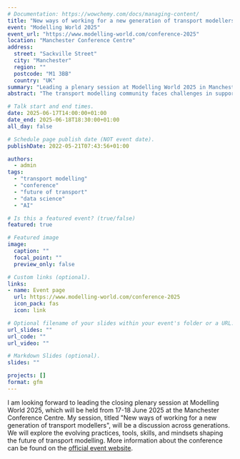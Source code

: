 ```yaml
---
# Documentation: https://wowchemy.com/docs/managing-content/
title: "New ways of working for a new generation of transport modellers"
event: "Modelling World 2025"
event_url: "https://www.modelling-world.com/conference-2025"
location: "Manchester Conference Centre"
address:
  street: "Sackville Street"
  city: "Manchester"
  region: ""
  postcode: "M1 3BB"
  country: "UK"
summary: "Leading a plenary session at Modelling World 2025 in Manchester, discussing the evolving practices, tools, skills, and mindsets for the next generation of transport modellers."
abstract: "The transport modelling community faces challenges in supporting an Integrated National Transport Strategy that prioritizes people and integrated solutions. Modelling World 2025 will explore key questions around model integration, enhancing existing approaches, data adequacy, the role of AI, vision-led planning under the revised NPPF, and the contribution of open data/source models. Prof Robin Lovelace will lead a closing plenary session titled 'New ways of working for a new generation of transport modellers'. This session will delve into the evolving practices, tools, skills, and mindsets shaping the future of transport modelling, addressing how the current generation of modellers needs to adapt, the role of AI in forecasting, the sufficiency of visualisation and data science, methods for evaluating model realism, and the importance of bold scenarios for substantial change."

# Talk start and end times.
date: 2025-06-17T14:00:00+01:00
date_end: 2025-06-18T18:30:00+01:00
all_day: false

# Schedule page publish date (NOT event date).
publishDate: 2022-05-21T07:43:56+01:00

authors:
  - admin
tags:
  - "transport modelling"
  - "conference"
  - "future of transport"
  - "data science"
  - "AI"

# Is this a featured event? (true/false)
featured: true

# Featured image
image:
  caption: ""
  focal_point: ""
  preview_only: false

# Custom links (optional).
links:
- name: Event page
  url: https://www.modelling-world.com/conference-2025
  icon_pack: fas
  icon: link

# Optional filename of your slides within your event's folder or a URL.
url_slides: ""
url_code: ""
url_video: ""

# Markdown Slides (optional).
slides: ""

projects: []
format: gfm
---
```


I am looking forward to leading the closing plenary session at Modelling World 2025, which will be held from 17-18 June 2025 at the Manchester Conference Centre.
My session, titled "New ways of working for a new generation of transport modellers", will be a discussion across generations.
We will explore the evolving practices, tools, skills, and mindsets shaping the future of transport modelling.
More information about the conference can be found on the [official event website](https://www.modelling-world.com/conference-2025).
